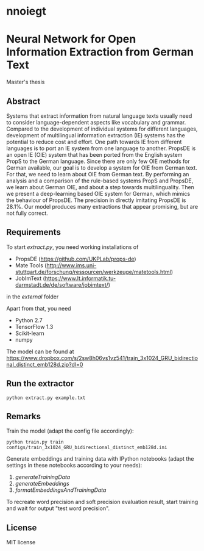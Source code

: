 # nnoiegt

# Neural Network for Open Information Extraction from German Text

Master's thesis

Abstract
--------
Systems that extract information from natural language texts usually need to consider language-dependent aspects like vocabulary and grammar.
Compared to the development of individual systems for different languages,
development of multilingual information extraction (IE) systems has the potential to reduce cost and effort.
One path towards IE from different languages is to port an IE system from one language to another.
PropsDE is an open IE (OIE) system that has been ported from the English system PropS to the German language.
Since there are only few OIE methods for German available, our goal is to develop a system for OIE from German text.
For that, we need to learn about OIE from German text.
By performing an analysis and a comparison of the rule-based systems PropS and PropsDE, we learn about German OIE, and about a step towards multilinguality.
Then we present a deep-learning based OIE system for German, which mimics the behaviour of PropsDE.
The precision in directly imitating PropsDE is 28.1\%.
Our model produces many extractions that appear promising, but are not fully correct.

Requirements
------------
To start *extract.py*, you need working installations of
- PropsDE (https://github.com/UKPLab/props-de)
- Mate Tools (http://www.ims.uni-stuttgart.de/forschung/ressourcen/werkzeuge/matetools.html)
- JobImText (https://www.lt.informatik.tu-darmstadt.de/de/software/jobimtext/)

in the *external* folder

Apart from that, you need
- Python 2.7
- TensorFlow 1.3
- Scikit-learn
- numpy

The model can be found at https://www.dropbox.com/s/2sw8h06vs1vz541/train_3x1024_GRU_bidirectional_distinct_emb128d.zip?dl=0

Run the extractor
-----------------
```
python extract.py example.txt
```

Remarks
-------
Train the model (adapt the config file accordingly):
```
python train.py train configs/train_3x1024_GRU_bidirectional_distinct_emb128d.ini
```

Generate embeddings and training data with IPython notebooks (adapt the settings in these notebooks according to your needs):
1. *generateTrainingData*
2. *generateEmbeddings* 
3. *formatEmbeddingsAndTrainingData* 

To recreate word precision and soft precision evaluation result, start training and wait for output "test word precision".

License
-------

MIT license
